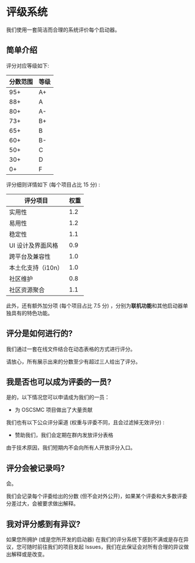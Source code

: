 # 评级系统

我们使用一套简洁而合理的系统评价每个启动器。

## 简单介绍

评分对应等级如下: 

| 分数范围      | 等级      |
| ------------ | --------- |
| 95+          | A+        |
| 88+          | A         |
| 80+          | A-        |
| 73+          | B+        |
| 65+          | B         |
| 60+          | B-        |
| 50+          | C         |
| 30+          | D         |
| 0+           | F         |

评分细则详情如下 (每个项目占比 15 分) : 

| 评分项目         | 权重     |
| ---------------- | -------- |
| 实用性            | 1.2      |
| 易用性            | 1.2      |
| 稳定性            | 1.1      |
| UI 设计及界面风格  | 0.9    |
| 跨平台及兼容性     | 1.0     |
| 本土化支持（i10n） | 1.0     |
| 社区维护           | 0.8      |  
| 社区资源聚合       | 1.1      |  

此外，还有额外加分项 (每个项目占比 7.5 分) ，分别为**联机功能**和其他启动器单独具有的特色功能。

## 评分是如何进行的?

我们通过一套在线文件结合在动态表格的方式进行评分。

请放心，所有展示出来的分数至少有超过三人给出了评分。

## 我是否也可以成为评委的一员?

是的，以下情况您可以申请成为我们的一员：
 - 为 OSCSMC 项目做出了大量贡献

我们也有以下公众评分渠道 (权重与评委不同，且会过滤掉无效评分) : 
 - 赞助我们，我们会定期在群内发放评分表格

由于技术原因，我们短期内不会向所有人开放评分入口。

## 评分会被记录吗?

会。

我们会记录每个评委给出的分数 (但不会对外公开)，如果某个评委和大多数评委分差过大，会被要求做出解释。

## 我对评分感到有异议?

如果您所拥护 (或是您所开发的启动器) 在我们的评分系统下感到不满或是存在异议，您可随时前往我们的项目发起 Issues，我们在此保证会对所有合理的异议做出解释或是改变。
